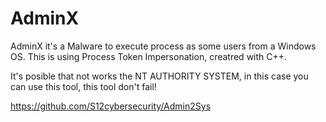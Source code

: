 # AdminX
AdminX it's a Malware to execute process as some users from a Windows OS. This is using Process Token Impersonation, creatred with C++.

It's posible that not works the NT AUTHORITY SYSTEM, in this case you can use this tool, this tool don't fail!

https://github.com/S12cybersecurity/Admin2Sys
